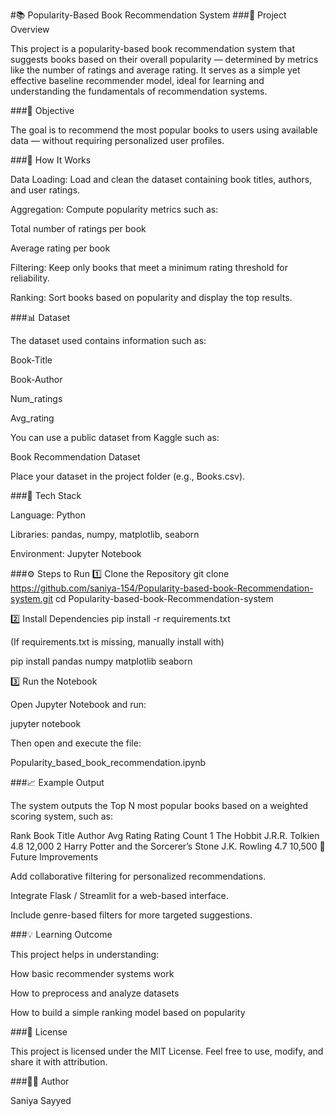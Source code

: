 #📚 Popularity-Based Book Recommendation System
###🚀 Project Overview

This project is a popularity-based book recommendation system that suggests books based on their overall popularity — determined by metrics like the number of ratings and average rating.
It serves as a simple yet effective baseline recommender model, ideal for learning and understanding the fundamentals of recommendation systems.

###🎯 Objective

The goal is to recommend the most popular books to users using available data — without requiring personalized user profiles.

###🧠 How It Works

Data Loading: Load and clean the dataset containing book titles, authors, and user ratings.

Aggregation: Compute popularity metrics such as:

Total number of ratings per book

Average rating per book

Filtering: Keep only books that meet a minimum rating threshold for reliability.

Ranking: Sort books based on popularity and display the top results.

###📊 Dataset

The dataset used contains information such as:

Book-Title

Book-Author

Num_ratings

Avg_rating

You can use a public dataset from Kaggle such as:

Book Recommendation Dataset

Place your dataset in the project folder (e.g., Books.csv).

###🧰 Tech Stack

Language: Python

Libraries: pandas, numpy, matplotlib, seaborn

Environment: Jupyter Notebook

###⚙️ Steps to Run
1️⃣ Clone the Repository
git clone https://github.com/saniya-154/Popularity-based-book-Recommendation-system.git
cd Popularity-based-book-Recommendation-system

2️⃣ Install Dependencies
pip install -r requirements.txt


(If requirements.txt is missing, manually install with)

pip install pandas numpy matplotlib seaborn

3️⃣ Run the Notebook

Open Jupyter Notebook and run:

jupyter notebook


Then open and execute the file:

Popularity_based_book_recommendation.ipynb

###📈 Example Output

The system outputs the Top N most popular books based on a weighted scoring system, such as:

Rank	Book Title	Author	Avg Rating	Rating Count
1	The Hobbit	J.R.R. Tolkien	4.8	12,000
2	Harry Potter and the Sorcerer’s Stone	J.K. Rowling	4.7	10,500
🔮 Future Improvements

Add collaborative filtering for personalized recommendations.

Integrate Flask / Streamlit for a web-based interface.

Include genre-based filters for more targeted suggestions.

###💡 Learning Outcome

This project helps in understanding:

How basic recommender systems work

How to preprocess and analyze datasets

How to build a simple ranking model based on popularity

###📜 License

This project is licensed under the MIT License.
Feel free to use, modify, and share it with attribution.

###👩‍💻 Author

Saniya Sayyed
